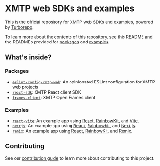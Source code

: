 # XMTP web SDKs and examples

This is the official repository for XMTP web SDKs and examples, powered by [Turborepo](https://turbo.build/repo).

To learn more about the contents of this repository, see this README and the READMEs provided for [packages](https://github.com/xmtp/xmtp-web/tree/main/packages) and [examples](https://github.com/xmtp/xmtp-web/tree/main/examples).

## What's inside?

### Packages

- [`eslint-config-xmtp-web`](https://github.com/xmtp/xmtp-web/blob/main/packages/eslint-config-xmtp-web): An opinionated ESLint configuration for XMTP web projects
- [`react-sdk`](https://github.com/xmtp/xmtp-web/blob/main/packages/react-sdk): XMTP React client SDK
- [`frames-client`](https://github.com/xmtp/xmtp-web/blob/main/packages/frames-client): XMTP Open Frames client

### Examples

- [`react-vite`](https://github.com/xmtp/xmtp-web/blob/main/examples/react-vite): An example app using [React](https://react.dev/), [RainbowKit](https://www.rainbowkit.com/), and [Vite](https://vitejs.dev/).
- [`nextjs`](https://github.com/xmtp/xmtp-web/blob/main/examples/nextjs): An example app using [React](https://react.dev/), [RainbowKit](https://www.rainbowkit.com/), and [Next.js](https://nextjs.org/).
- [`remix`](https://github.com/xmtp/xmtp-web/blob/main/examples/remix): An example app using [React](https://react.dev/), [RainbowKit](https://www.rainbowkit.com/), and [Remix](https://remix.run/).

## Contributing

See our [contribution guide](./CONTRIBUTING.md) to learn more about contributing to this project.
